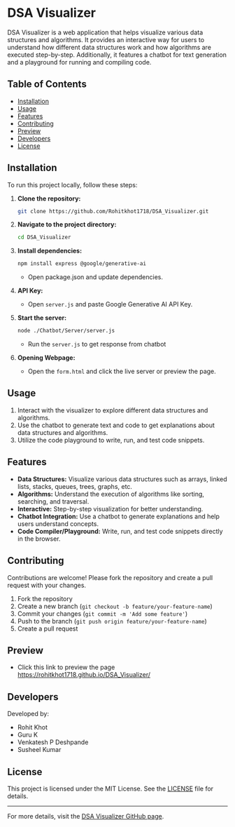 # DSA Visualizer

DSA Visualizer is a web application that helps visualize various data structures and algorithms. It provides an interactive way for users to understand how different data structures work and how algorithms are executed step-by-step. Additionally, it features a chatbot for text generation and a playground for running and compiling code.

## Table of Contents

- [Installation](#installation)
- [Usage](#usage)
- [Features](#features)
- [Contributing](#contributing)
- [Preview](#preview)
- [Developers](#developers)
- [License](#license)

## Installation

To run this project locally, follow these steps:

1. **Clone the repository:**
    ```bash
    git clone https://github.com/Rohitkhot1718/DSA_Visualizer.git
    ```

2. **Navigate to the project directory:**
    ```bash
    cd DSA_Visualizer
    ```

3. **Install dependencies:**
    ```bash
    npm install express @google/generative-ai
    ```
    - Open package.json and update dependencies.

4. **API Key:**
    - Open `server.js` and paste Google Generative AI API Key.

5. **Start the server:**
    ```bash
    node ./Chatbot/Server/server.js
    ```
    - Run the `server.js` to get response from chatbot

6. **Opening Webpage:**
    - Open the `form.html` and click the live server or preview the page.

## Usage

1. Interact with the visualizer to explore different data structures and algorithms.
2. Use the chatbot to generate text and code to get explanations about data structures and algorithms.
3. Utilize the code playground to write, run, and test code snippets.

## Features

- **Data Structures:** Visualize various data structures such as arrays, linked lists, stacks, queues, trees, graphs, etc.
- **Algorithms:** Understand the execution of algorithms like sorting, searching, and traversal.
- **Interactive:** Step-by-step visualization for better understanding.
- **Chatbot Integration:** Use a chatbot to generate explanations and help users understand concepts.
- **Code Compiler/Playground:** Write, run, and test code snippets directly in the browser.

## Contributing

Contributions are welcome! Please fork the repository and create a pull request with your changes.

1. Fork the repository
2. Create a new branch (`git checkout -b feature/your-feature-name`)
3. Commit your changes (`git commit -m 'Add some feature'`)
4. Push to the branch (`git push origin feature/your-feature-name`)
5. Create a pull request

## Preview
- Click this link to preview the page https://rohitkhot1718.github.io/DSA_Visualizer/

## Developers

Developed by:
- Rohit Khot
- Guru K 
- Venkatesh P Deshpande
- Susheel Kumar


## License

This project is licensed under the MIT License. See the [LICENSE](LICENSE) file for details.

---

For more details, visit the [DSA Visualizer GitHub page](https://github.com/Rohitkhot1718/DSA_Visualizer).
